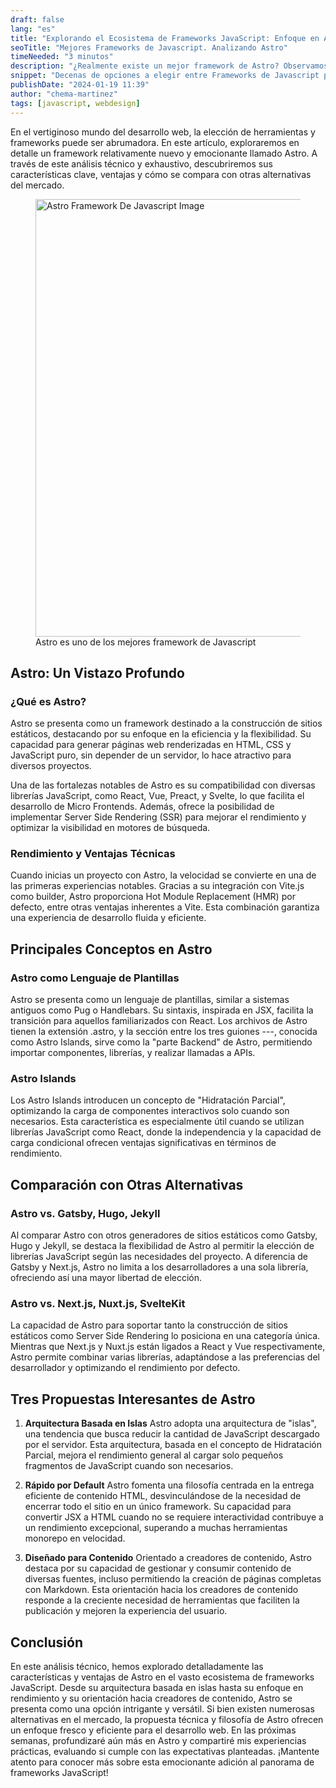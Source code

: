 ```yaml
---
draft: false
lang: "es"
title: "Explorando el Ecosistema de Frameworks JavaScript: Enfoque en Astro"
seoTitle: "Mejores Frameworks de Javascript. Analizando Astro"
timeNeeded: "3 minutos"
description: "¿Realmente existe un mejor framework de Astro? Observamos ventajas y desventajas de cada framework comparadas con Astro."
snippet: "Decenas de opciones a elegir entre Frameworks de Javascript para el desarrollo de tu web, ¿Cuál usar?"
publishDate: "2024-01-19 11:39"
author: "chema-martinez"
tags: [javascript, webdesign]
---
```


En el vertiginoso mundo del desarrollo web, la elección de herramientas y frameworks puede ser abrumadora. En este artículo, exploraremos en detalle un framework relativamente nuevo y emocionante llamado Astro. A través de este análisis técnico y exhaustivo, descubriremos sus características clave, ventajas y cómo se compara con otras alternativas del mercado.

<figure>
<img src="/blogImages/astroImage.webp" title="Astro Framework De Javascript" alt="Astro Framework De Javascript Image" width="1200" height="700" loading="lazy"/>
<figcaption class="text-center">Astro es uno de los mejores framework de Javascript<figcaption>
</figure>

## Astro: Un Vistazo Profundo

### ¿Qué es Astro?

Astro se presenta como un framework destinado a la construcción de sitios estáticos, destacando por su enfoque en la eficiencia y la flexibilidad. Su capacidad para generar páginas web renderizadas en HTML, CSS y JavaScript puro, sin depender de un servidor, lo hace atractivo para diversos proyectos.

Una de las fortalezas notables de Astro es su compatibilidad con diversas librerías JavaScript, como React, Vue, Preact, y Svelte, lo que facilita el desarrollo de Micro Frontends. Además, ofrece la posibilidad de implementar Server Side Rendering (SSR) para mejorar el rendimiento y optimizar la visibilidad en motores de búsqueda.

### Rendimiento y Ventajas Técnicas

Cuando inicias un proyecto con Astro, la velocidad se convierte en una de las primeras experiencias notables. Gracias a su integración con Vite.js como builder, Astro proporciona Hot Module Replacement (HMR) por defecto, entre otras ventajas inherentes a Vite. Esta combinación garantiza una experiencia de desarrollo fluida y eficiente.

## Principales Conceptos en Astro

### Astro como Lenguaje de Plantillas

Astro se presenta como un lenguaje de plantillas, similar a sistemas antiguos como Pug o Handlebars. Su sintaxis, inspirada en JSX, facilita la transición para aquellos familiarizados con React. Los archivos de Astro tienen la extensión .astro, y la sección entre los tres guiones ---, conocida como Astro Islands, sirve como la "parte Backend" de Astro, permitiendo importar componentes, librerías, y realizar llamadas a APIs.

### Astro Islands

Los Astro Islands introducen un concepto de "Hidratación Parcial", optimizando la carga de componentes interactivos solo cuando son necesarios. Esta característica es especialmente útil cuando se utilizan librerías JavaScript como React, donde la independencia y la capacidad de carga condicional ofrecen ventajas significativas en términos de rendimiento.

## Comparación con Otras Alternativas

### Astro vs. Gatsby, Hugo, Jekyll

Al comparar Astro con otros generadores de sitios estáticos como Gatsby, Hugo y Jekyll, se destaca la flexibilidad de Astro al permitir la elección de librerías JavaScript según las necesidades del proyecto. A diferencia de Gatsby y Next.js, Astro no limita a los desarrolladores a una sola librería, ofreciendo así una mayor libertad de elección.

### Astro vs. Next.js, Nuxt.js, SvelteKit

La capacidad de Astro para soportar tanto la construcción de sitios estáticos como Server Side Rendering lo posiciona en una categoría única. Mientras que Next.js y Nuxt.js están ligados a React y Vue respectivamente, Astro permite combinar varias librerías, adaptándose a las preferencias del desarrollador y optimizando el rendimiento por defecto.

## Tres Propuestas Interesantes de Astro

1. **Arquitectura Basada en Islas**
Astro adopta una arquitectura de "islas", una tendencia que busca reducir la cantidad de JavaScript descargado por el servidor. Esta arquitectura, basada en el concepto de Hidratación Parcial, mejora el rendimiento general al cargar solo pequeños fragmentos de JavaScript cuando son necesarios.

2. **Rápido por Default**
Astro fomenta una filosofía centrada en la entrega eficiente de contenido HTML, desvinculándose de la necesidad de encerrar todo el sitio en un único framework. Su capacidad para convertir JSX a HTML cuando no se requiere interactividad contribuye a un rendimiento excepcional, superando a muchas herramientas monorepo en velocidad.

3. **Diseñado para Contenido**
Orientado a creadores de contenido, Astro destaca por su capacidad de gestionar y consumir contenido de diversas fuentes, incluso permitiendo la creación de páginas completas con Markdown. Esta orientación hacia los creadores de contenido responde a la creciente necesidad de herramientas que faciliten la publicación y mejoren la experiencia del usuario.

## Conclusión

En este análisis técnico, hemos explorado detalladamente las características y ventajas de Astro en el vasto ecosistema de frameworks JavaScript. Desde su arquitectura basada en islas hasta su enfoque en rendimiento y su orientación hacia creadores de contenido, Astro se presenta como una opción intrigante y versátil. Si bien existen numerosas alternativas en el mercado, la propuesta técnica y filosofía de Astro ofrecen un enfoque fresco y eficiente para el desarrollo web. En las próximas semanas, profundizaré aún más en Astro y compartiré mis experiencias prácticas, evaluando si cumple con las expectativas planteadas. ¡Mantente atento para conocer más sobre esta emocionante adición al panorama de frameworks JavaScript!